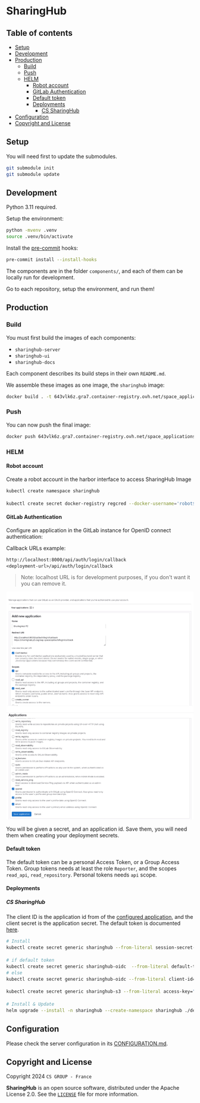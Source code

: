 # SharingHub

## Table of contents

- [Setup](#setup)
- [Development](#development)
- [Production](#production)
  - [Build](#build)
  - [Push](#push)
  - [HELM](#helm)
    - [Robot account](#robot-account)
    - [GitLab Authentication](#gitlab-authentication)
    - [Default token](#default-token)
    - [Deployments](#deployments)
      - [CS SharingHub](#cs-sharinghub)
- [Configuration](#configuration)
- [Copyright and License](#copyright-and-license)

## Setup

You will need first to update the submodules.

```bash
git submodule init
git submodule update
```

## Development

Python 3.11 required.

Setup the environment:

```bash
python -mvenv .venv
source .venv/bin/activate
```

Install the [pre-commit](https://pre-commit.com/) hooks:

```bash
pre-commit install --install-hooks
```

The components are in the folder `components/`, and each of them can be locally run for development.

Go to each repository, setup the environment, and run them!

## Production

### Build

You must first build the images of each components:

- `sharinghub-server`
- `sharinghub-ui`
- `sharinghub-docs`

Each component describes its build steps in their own `README.md`.

We assemble these images as one image, the `sharinghub` image:

```bash
docker build . -t 643vlk6z.gra7.container-registry.ovh.net/space_applications/sharinghub:latest
```

### Push

You can now push the final image:

```bash
docker push 643vlk6z.gra7.container-registry.ovh.net/space_applications/sharinghub:latest
```

### HELM

#### Robot account

Create a robot account in the harbor interface to access SharingHub Image

```bash
kubectl create namespace sharinghub

kubectl create secret docker-registry regcred --docker-username='robot$space_applications+p2.gitlab2stac' --docker-password='<password>' --docker-server='643vlk6z.gra7.container-registry.ovh.net' --namespace sharinghub
```

#### GitLab Authentication

Configure an application in the GitLab instance for OpenID connect authentication:

Callback URLs example:

```txt
http://localhost:8000/api/auth/login/callback
<deployment-url>/api/auth/login/callback
```

> Note: localhost URL is for development purposes, if you don't want it you can remove it.

![Configure application](./docs/configure-application.png)

You will be given a secret, and an application id.
Save them, you will need them when creating your deployment secrets.

#### Default token

The default token can be a personal Access Token, or a Group Access Token. Group tokens needs at least the role `Reporter`, and the scopes `read_api`, `read_repository`. Personal tokens needs `api` scope.

#### Deployments

##### CS SharingHub

The client ID is the application id from of the [configured application](#gitlab-authentication), and the client secret is the application secret. The default token is documented [here](#default-token).

```bash
# Install
kubectl create secret generic sharinghub --from-literal session-secret-key="<uuid>" --namespace sharinghub

# if default token
kubectl create secret generic sharinghub-oidc  --from-literal default-token="<default-token>" --from-literal client-id="<client-id>" --from-literal client-secret="<client-secret>" --namespace sharinghub
# else
kubectl create secret generic sharinghub-oidc --from-literal client-id="<client-id>" --from-literal client-secret="<client-secret>" --namespace sharinghub

kubectl create secret generic sharinghub-s3 --from-literal access-key="<access-key>" --from-literal secret-key="<secret-key>" --namespace sharinghub

# Install & Update
helm upgrade --install -n sharinghub --create-namespace sharinghub ./deploy/helm/sharinghub -f ./deploy/helm/values.p2.yaml
```

## Configuration

Please check the server configuration in its [CONFIGURATION.md](./components/sharinghub-server/CONFIGURATION.md).

## Copyright and License

Copyright 2024 `CS GROUP - France`

**SharingHub**  is an open source software, distributed under the Apache License 2.0. See the [`LICENSE`](./LICENSE) file for more information.
